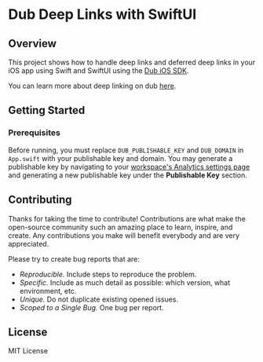 # Dub Deep Links with SwiftUI

## Overview
This project shows how to handle deep links and deferred deep links in your iOS app using Swift and SwiftUI 
using the [Dub iOS SDK](https://dub.co/docs/sdks/client-side-mobile/installation-guides/swift).

You can learn more about deep linking on dub [here]().

## Getting Started

### Prerequisites

Before running, you must replace `DUB_PUBLISHABLE_KEY` and `DUB_DOMAIN` in `App.swift` with your publishable key and domain. You may generate a publishable key by navigating to your [workspace's Analytics settings page](https://app.dub.co/settings/analytics) and generating a new publishable key under the **Publishable Key** section. 

## Contributing

Thanks for taking the time to contribute! Contributions are what make the open-source community such an amazing place to learn, inspire, and create. Any contributions you make will benefit everybody and are very appreciated.

Please try to create bug reports that are:

- _Reproducible._ Include steps to reproduce the problem.
- _Specific._ Include as much detail as possible: which version, what environment, etc.
- _Unique._ Do not duplicate existing opened issues.
- _Scoped to a Single Bug._ One bug per report.

## License

MIT License